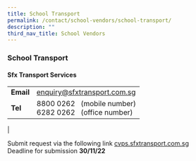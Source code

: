 ```yaml
---
title: School Transport
permalink: /contact/school-vendors/school-transport/
description: ""
third_nav_title: School Vendors
---
```

### **School Transport**
#### **Sfx Transport Services**

|  |  |
|---|---|
| **Email** | [enquiry@sfxtransport.com.sg](mailto:enquiry@sfxtransport.com.sg)|
| **Tel** | 8800 0262 &nbsp; (mobile number)<br>6282 0262 &nbsp; (office number)|
|

Submit request via the following link [cvps.sfxtransport.com.sg](http://cvps.sfxtransport.com.sg/)<br>
Deadline for submission **30/11/22**